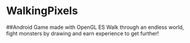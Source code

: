 # WalkingPixels
##Android Game made with OpenGL ES
Walk through an endless world, fight monsters by drawing and earn experience to get further!
